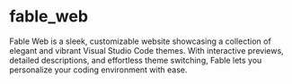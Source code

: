 # fable_web
Fable Web is a sleek, customizable website showcasing a collection of elegant and vibrant Visual Studio Code themes. With interactive previews, detailed descriptions, and effortless theme switching, Fable lets you personalize your coding environment with ease.
